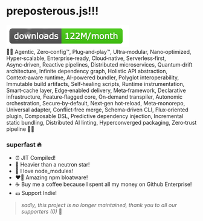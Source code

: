 # preposterous.js!!!
![travis](https://github.com/shfroom/preposterous.js/blob/main/favicon.png)   
🤡🚀 Agentic, Zero‑config™, Plug‑and‑play™, Ultra‑modular, Nano‑optimized, Hyper‑scalable, Enterprise‑ready, Cloud‑native, Serverless‑first, Async‑driven, Reactive pipelines, Distributed microservices, Quantum‑drift architecture, Infinite dependency graph, Holistic API abstraction, Context‑aware runtime, AI‑powered bundler, Polyglot interoperability, Immutable build artifacts, Self‑healing scripts, Runtime instrumentation, Smart‑cache layer, Edge‑enabled delivery, Meta‑framework, Declarative infrastructure, Feature‑flagged core, On‑demand transpiler, Autonomic orchestration, Secure‑by‑default, Next‑gen hot‑reload, Meta‑monorepo, Universal adapter, Conflict‑free merge, Schema‑driven CLI, Flux‑oriented plugin, Composable DSL, Predictive dependency injection, Incremental static bundling, Distributed AI linting, Hyperconverged packaging, Zero‑trust pipeline  🚀🤡

### superfast 🔥

- ⏰ JIT Compiled!
- 🧱 Heavier than a neutron star!
- 🥦 I love node_modules!
- ❤️‍🔥 Amazing npm bloatware!
- ☕️ Buy me a coffee because I spent all my money on Github Enterprise!
- 💷 Support Indie!

> *sadly, this project is no longer maintained, thank you to all our supporters (0)* 🥹
